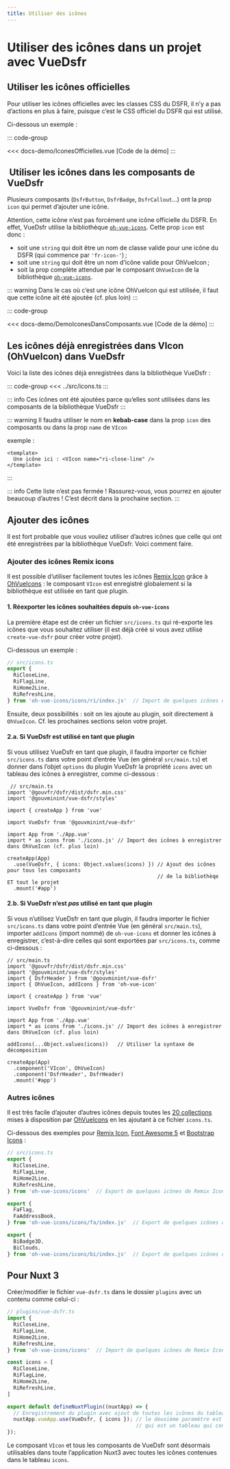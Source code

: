 ```yaml
---
title: Utiliser des icônes
---
```


# Utiliser des icônes dans un projet avec VueDsfr

## Utiliser les icônes officielles

Pour utiliser les icônes officielles avec les classes CSS du DSFR, il n’y a pas d’actions en plus à faire,
puisque c’est le CSS officiel du DSFR qui est utilisé.

Ci-dessous un exemple :

::: code-group

<Story data-title="Démo">
  <IconesOfficielles />
</Story>

<<< docs-demo/IconesOfficielles.vue [Code de la démo]
:::

##  Utiliser les icônes dans les composants de VueDsfr

Plusieurs composants (`DsfrButton`, `DsfrBadge`, `DsfrCallout`...) ont la prop `icon` qui permet d’ajouter une icône.

Attention, cette icône n’est pas forcément une icône officielle du DSFR. En effet, VueDsfr utilise la bibliothèque [`oh-vue-icons`](https://oh-vue-icons.netlify.app/). Cette prop `icon` est donc :

- soit une `string` qui doit être un nom de classe valide pour une icône du DSFR (qui commence par `'fr-icon-'`) ;
- soit une `string` qui doit être un nom d’icône valide pour OhVueIcon ;
- soit la prop complète attendue par le composant `OhVueIcon` de la bibliothèque [`oh-vue-icons`](https://oh-vue-icons.netlify.app/).

::: warning
Dans le cas où c’est une icône OhVueIcon qui est utilisée, il faut que cette icône ait été ajoutée (cf. plus loin)
:::

::: code-group

<Story data-title="Démo">
  <DemoIconesDansComposants />
</Story>

<<< docs-demo/DemoIconesDansComposants.vue [Code de la démo]
:::

## Les icônes déjà enregistrées dans VIcon (OhVueIcon) dans VueDsfr

Voici la liste des icônes déjà enregistrées dans la bibliothèque VueDsfr :

::: code-group
<<< ../src/icons.ts
:::

::: info
Ces icônes ont été ajoutées parce qu’elles sont utilisées dans les composants de la bibliothèque VueDsfr
:::

::: warning
Il faudra utiliser le nom en **kebab-case** dans la prop `icon` des composants ou dans la prop `name` de `VIcon`

exemple :

```vue
<template>
  Une icône ici : <VIcon name="ri-close-line" />
</template>
```

:::

::: info Cette liste n’est pas fermée !
Rassurez-vous, vous pourrez en ajouter beaucoup d’autres ! C’est décrit dans la prochaine section.
:::

## Ajouter des icônes

Il est fort probable que vous vouliez utiliser d’autres icônes que celle qui ont été enregistrées par la bibliothèque VueDsfr. Voici comment faire.

### Ajouter des icônes Remix icons

Il est possible d’utiliser facilement toutes les icônes [Remix Icon](https://remixicon.com/) grâce à
[OhVueIcons](https://oh-vue-icons.js.org/) : le composant `VIcon` est enregistré globalement si la bibliothèque est
utilisée en tant que plugin.

#### 1. Réexporter les icônes souhaitées depuis `oh-vue-icons`

La première étape est de créer un fichier `src/icons.ts` qui ré-exporte les icônes que vous souhaitez utiliser (il est déjà créé si vous avez utilisé `create-vue-dsfr` pour créer votre projet).

Ci-dessous un exemple :

```typescript
// src/icons.ts
export {
  RiCloseLine,
  RiFlagLine,
  RiHome2Line,
  RiRefreshLine,
} from 'oh-vue-icons/icons/ri/index.js'  // Import de quelques icônes de Remix Icon (ri)
```

Ensuite, deux possibilités : soit on les ajoute au plugin, soit directement à `OhVueIcon`. Cf. les prochaines sections selon votre projet.

#### 2.a. Si VueDsfr est utilisé en tant que plugin

Si vous utilisez VueDsfr en tant que plugin, il faudra importer ce fichier `src/icons.ts` dans votre point d’entrée Vue (en général `src/main.ts`) et donner dans l’objet `options` du plugin VueDsfr la propriété `icons` avec un tableau des icônes à enregistrer, comme ci-dessous :

```typescript{10,13}
 // src/main.ts
import '@gouvfr/dsfr/dist/dsfr.min.css'
import '@gouvminint/vue-dsfr/styles'

import { createApp } from 'vue'

import VueDsfr from '@gouvminint/vue-dsfr'

import App from './App.vue'
import * as icons from './icons.js' // Import des icônes à enregistrer dans OhVueIcon (cf. plus loin)

createApp(App)
  .use(VueDsfr, { icons: Object.values(icons) }) // Ajout des icônes pour tous les composants
                                                 // de la bibliothèqe ET tout le projet
  .mount('#app')
```

#### 2.b. Si VueDsfr n’est *pas* utilisé en tant que plugin

Si vous n’utilisez VueDsfr en tant que plugin, il faudra importer le fichier `src/icons.ts`  dans votre point d’entrée Vue (en général `src/main.ts`), importer `addIcons` (import nommé) de `oh-vue-icons` et donner les icônes à enregistrer, c’est-à-dire celles qui sont exportées par `src/icons.ts`, comme ci-dessous :

```typescript{5,14,17}
// src/main.ts
import '@gouvfr/dsfr/dist/dsfr.min.css'
import '@gouvminint/vue-dsfr/styles'
import { DsfrHeader } from '@gouvminint/vue-dsfr'
import { OhVueIcon, addIcons } from 'oh-vue-icon'

import { createApp } from 'vue'

import VueDsfr from '@gouvminint/vue-dsfr'

import App from './App.vue'
import * as icons from './icons.js' // Import des icônes à enregistrer dans OhVueIcon (cf. plus loin)

addIcons(...Object.values(icons))   // Utiliser la syntaxe de décomposition

createApp(App)
  .component('VIcon', OhVueIcon)
  .component('DsfrHeader', DsfrHeader)
  .mount('#app')
```

### Autres icônes

Il est très facile d’ajouter d’autres icônes depuis toutes les
[20 collections](https://oh-vue-icons.netlify.app/docs#supported-icon-packs)
mises à disposition par [OhVueIcons](https://oh-vue-icons.netlify.app) en les ajoutant à ce fichier `icons.ts`.

Ci-dessous des exemples pour
[Remix Icon](https://remixicon.com/),
[Font Awesome 5](https://fontawesome.com/icons)
et [Bootstrap Icons](https://icons.getbootstrap.com/) :

```typescript
// src/icons.ts
export {
  RiCloseLine,
  RiFlagLine,
  RiHome2Line,
  RiRefreshLine,
} from 'oh-vue-icons/icons'  // Export de quelques icônes de Remix Icon (ri)

export {
  FaFlag,
  FaAddressBook,
} from 'oh-vue-icons/icons/fa/index.js'  // Export de quelques icônes de Font Awesome 5 Free (fa)

export {
  BiBadge3D,
  BiClouds,
} from 'oh-vue-icons/icons/bi/index.js'  // Export de quelques icônes de Bootstrap Icons (bi)
```

## Pour Nuxt 3

Créer/modifier le fichier `vue-dsfr.ts` dans le dossier `plugins` avec un contenu comme celui-ci :

```typescript
// plugins/vue-dsfr.ts
import {
  RiCloseLine,
  RiFlagLine,
  RiHome2Line,
  RiRefreshLine,
} from 'oh-vue-icons/icons'  // Import de quelques icônes de Remix Icon (ri)

const icons = [
  RiCloseLine,
  RiFlagLine,
  RiHome2Line,
  RiRefreshLine,
]

export default defineNuxtPlugin((nuxtApp) => {
  // Enregistrement du plugin avec ajout de toutes les icônes du tableau `icons`
  nuxtApp.vueApp.use(VueDsfr, { icons }); // le deuxième paramètre est un objet contenant une propriété `icons`
                                          // qui est un tableau qui contient toutes les icônes que vous souhaitez utiliser
});
```

Le composant `VIcon` et tous les composants de VueDsfr sont désormais utilisables dans toute l’application Nuxt3
avec toutes les icônes contenues dans le tableau `icons`.

<script lang="ts" setup>
import IconesOfficielles from './docs-demo/IconesOfficielles.vue'
import DemoIconesDansComposants from './docs-demo/DemoIconesDansComposants.vue'
</script>
